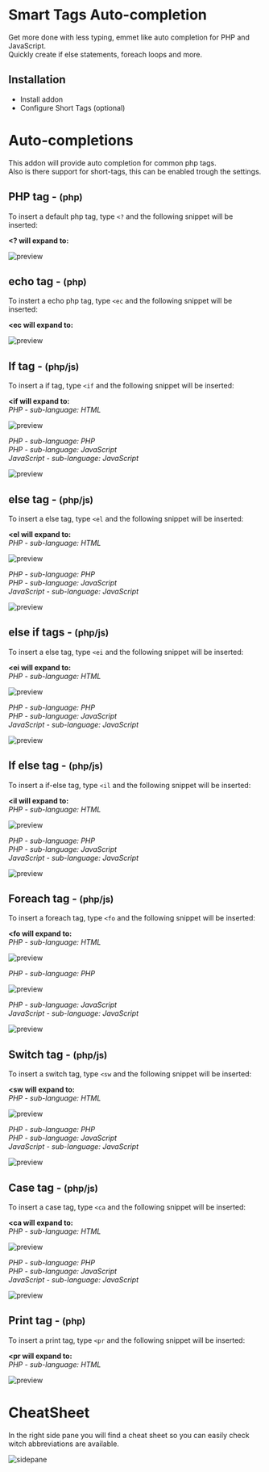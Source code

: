 # Smart Tags Auto-completion
Get more done with less typing, emmet like auto completion for PHP and JavaScript.  
Quickly create if else statements, foreach loops and more.

## Installation
 * Install addon
 * Configure Short Tags (optional)

# Auto-completions
This addon will provide auto completion for common php tags.  
Also is there support for short-tags, this can be enabled trough the settings.

## PHP tag - <small>(php)</small>
To insert a default php tag, type `<?` and the following snippet will be inserted:

**<? will expand to:**

![preview](php-tag.gif)

## echo tag - <small>(php)</small>
To instert a echo php tag, type `<ec` and the following snippet will be inserted:

**<ec will expand to:**

![preview](echo-tag.gif)

## If tag - <small>(php/js)</small>
To insert a if tag, type `<if` and the following snippet will be inserted:

**<if will expand to:**  
*PHP - sub-language: HTML*

![preview](if-tag.gif)

*PHP - sub-language: PHP*  
*PHP - sub-language: JavaScript*  
*JavaScript - sub-language: JavaScript*

![preview](if-tag-php-js.gif)

## else tag - <small>(php/js)</small>
To insert a else tag, type `<el` and the following snippet will be inserted:

**<el will expand to:**  
*PHP - sub-language: HTML*

![preview](esle-tag.gif)

*PHP - sub-language: PHP*  
*PHP - sub-language: JavaScript*  
*JavaScript - sub-language: JavaScript*

![preview](esle-tag-php-js.gif)

## else if tags - <small>(php/js)</small>
To insert a else tag, type `<ei` and the following snippet will be inserted:

**<ei will expand to:**  
*PHP - sub-language: HTML*

![preview](else-if-tag.gif)

*PHP - sub-language: PHP*  
*PHP - sub-language: JavaScript*  
*JavaScript - sub-language: JavaScript*

![preview](else-if-tag-php-js.gif)

## If else tag - <small>(php/js)</small>
To insert a if-else tag, type `<il` and the following snippet will be inserted:

**<il will expand to:**  
*PHP - sub-language: HTML*

![preview](if-else-tag.gif)

*PHP - sub-language: PHP*  
*PHP - sub-language: JavaScript*  
*JavaScript - sub-language: JavaScript*  

![preview](if-else-tag-php-js.gif)

## Foreach tag - <small>(php/js)</small>
To insert a foreach tag, type `<fo` and the following snippet will be inserted:

**<fo will expand to:**  
*PHP - sub-language: HTML*

![preview](foreach-tag-html.gif)

*PHP - sub-language: PHP*

![preview](foreach-tag.gif)

*PHP - sub-language: JavaScript*  
*JavaScript - sub-language: JavaScript*

![preview](foreach-tag-js.gif)

## Switch tag - <small>(php/js)</small>
To insert a switch tag, type `<sw` and the following snippet will be inserted:

**<sw will expand to:**  
*PHP - sub-language: HTML*

![preview](switch-tag.gif)

*PHP - sub-language: PHP*  
*PHP - sub-language: JavaScript*  
*JavaScript - sub-language: JavaScript*

![preview](switch-tag-php-js.gif)

## Case tag - <small>(php/js)</small>
To insert a case tag, type `<ca` and the following snippet will be inserted:

**<ca will expand to:**  
*PHP - sub-language: HTML*

![preview](case-tag.gif)

*PHP - sub-language: PHP*  
*PHP - sub-language: JavaScript*  
*JavaScript - sub-language: JavaScript*

![preview](case-tag-php-js.gif)

## Print tag - <small>(php)</small>
To insert a print tag, type `<pr` and the following snippet will be inserted:

**<pr will expand to:**  
*PHP - sub-language: HTML*

![preview](print-tag.gif)


# CheatSheet
In the right side pane you will find a cheat sheet so you can easily check witch abbreviations are available.

![sidepane](sidepane.jpg)